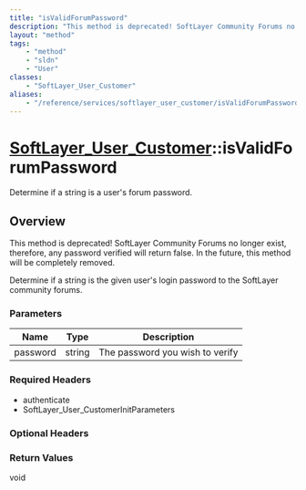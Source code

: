 ```yaml
---
title: "isValidForumPassword"
description: "This method is deprecated! SoftLayer Community Forums no longer exist, therefore, any password verified will return fals... "
layout: "method"
tags:
    - "method"
    - "sldn"
    - "User"
classes:
    - "SoftLayer_User_Customer"
aliases:
    - "/reference/services/softlayer_user_customer/isValidForumPassword"
---
```

# [SoftLayer_User_Customer](/reference/services/SoftLayer_User_Customer)::isValidForumPassword

Determine if a string is a user's forum password.


## Overview 
This method is deprecated! SoftLayer Community Forums no longer exist, therefore, any password verified will return false. In the future, this method will be completely removed. 

Determine if a string is the given user's login password to the SoftLayer community forums. 

### Parameters 
|Name | Type | Description |
| --- | --- | --- |
|password| string| The password you wish to verify|


### Required Headers
* authenticate
* SoftLayer_User_CustomerInitParameters

### Optional Headers

### Return Values
void

